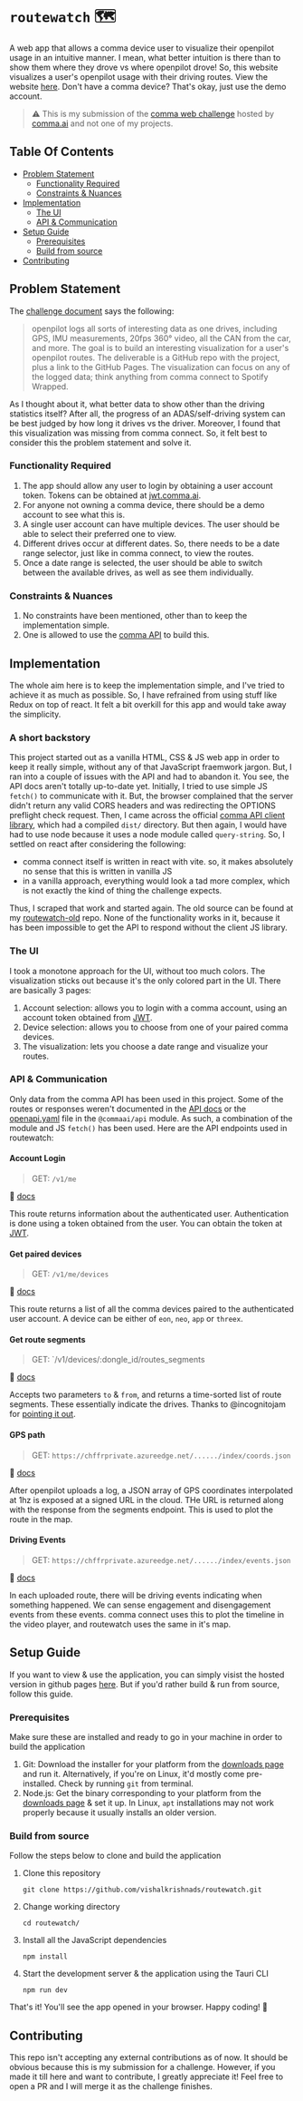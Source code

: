 
# `routewatch` 🗺️
A web app that allows a comma device user to visualize their openpilot usage in an intuitive manner. I mean, what better intuition is there than to show them where they drove vs where openpilot drove! So, this website visualizes a user's openpilot usage with their driving routes. View the website [here](https://vishalkrishnads.github.io/routewatch). Don't have a comma device? That's okay, just use the demo account.

> :warning: This is my submission of the [comma web challenge](https://github.com/commaai/jobs/blob/master/web.md) hosted by [comma.ai](https://comma.ai) and not one of my projects.

## Table Of Contents
* [Problem Statement](#problem-statement)
    * [Functionality Required](#functionality-required)
    * [Constraints & Nuances](#constraints--nuances)
* [Implementation](#implementation)
    * [The UI](#the-ui)
    * [API & Communication](#api--communication)
* [Setup Guide](#setup-guide)
    * [Prerequisites](#prerequisites)
    * [Build from source](#build-from-source)
* [Contributing](#contributing)

## Problem Statement
The [challenge document](https://github.com/commaai/jobs/blob/master/web.md) says the following:
> openpilot logs all sorts of interesting data as one drives, including GPS, IMU measurements, 20fps 360° video, all the CAN from the car, and more. The goal is to build an interesting visualization for a user's openpilot routes. The deliverable is a GitHub repo with the project, plus a link to the GitHub Pages. The visualization can focus on any of the logged data; think anything from comma connect to Spotify Wrapped.

As I thought about it, what better data to show other than the driving statistics itself? After all, the progress of an ADAS/self-driving system can be best judged by how long it drives vs the driver. Moreover, I found that this visualization was missing from comma connect. So, it felt best to consider this the problem statement and solve it.

### Functionality Required
1. The app should allow any user to login by obtaining a user account token. Tokens can be obtained at [jwt.comma.ai](https://jwt.comma.ai).
2. For anyone not owning a comma device, there should be a demo account to see what this is.
3. A single user account can have multiple devices. The user should be able to select their preferred one to view.
4. Different drives occur at different dates. So, there needs to be a date range selector, just like in comma connect, to view the routes.
5. Once a date range is selected, the user should be able to switch between the available drives, as well as see them individually.

### Constraints & Nuances
1. No constraints have been mentioned, other than to keep the implementation simple.
2. One is allowed to use the [comma API](https://api.comma.ai) to build this.

## Implementation
The whole aim here is to keep the implementation simple, and I've tried to achieve it as much as possible. So, I have refrained from using stuff like Redux on top of react. It felt a bit overkill for this app and would take away the simplicity.

### A short backstory
This project started out as a vanilla HTML, CSS & JS web app in order to keep it really simple, without any of that JavaScript fraemwork jargon. But, I ran into a couple of issues with the API and had to abandon it. You see, the API docs aren't totally up-to-date yet. Initially, I tried to use simple JS `fetch()` to communicate with it. But, the browser complained that the server didn't return any valid CORS headers and was redirecting the OPTIONS preflight check request. Then, I came across the official [comma API client library](https://github.com/commaai/comma-api), which had a compiled `dist/` directory. But then again, I would have had to use node because it uses a node module called `query-string`. So, I settled on react after considering the following:

* comma connect itself is written in react with vite. so, it makes absolutely no sense that this is written in vanilla JS
* in a vanilla approach, everything would look a tad more complex, which is not exactly the kind of thing the challenge expects.

Thus, I scraped that work and started again. The old source can be found at my [routewatch-old](https://github.com/vishalkrishnads/routewatch-old) repo. None of the functionality works in it, because it has been impossible to get the API to respond without the client JS library.

### The UI
I took a monotone approach for the UI, without too much colors. The visualization sticks out because it's the only colored part in the UI. There are basically 3 pages:

1. Account selection: allows you to login with a comma account, using an account token obtained from [JWT](https://jwt.comma.ai).
2. Device selection: allows you to choose from one of your paired comma devices.
3. The visualization: lets you choose a date range and visualize your routes.

### API & Communication
Only data from the comma API has been used in this project. Some of the routes or responses weren't documented in the [API docs](https://github.com/commaai/comma-api/blob/master/openapi.yaml) or the [openapi.yaml](https://github.com/commaai/comma-api/blob/master/openapi.yaml) file in the `@commaai/api` module. As such, a combination of the module and JS `fetch()` has been used. Here are the API endpoints used in routewatch:

#### Account Login

> GET: `/v1/me`

🔗 [docs](https://api.comma.ai/#profile)

This route returns information about the authenticated user. Authentication is done using a token obtained from the user. You can obtain the token at [JWT](https://jwt.comma.ai/).

#### Get paired devices

> GET: `/v1/me/devices`

🔗 [docs](https://api.comma.ai/#devices)

This route returns a list of all the comma devices paired to the authenticated user account. A device can be either of `eon`, `neo`, `app` or `threex`.

#### Get route segments

> GET: `/v1/devices/:dongle_id/routes_segments

🔗 [docs](https://github.com/commaai/comma-api/blob/master/openapi.yaml#L474)

Accepts two parameters `to` & `from`, and returns a time-sorted list of route segments. These essentially indicate the drives. Thanks to @incognitojam for [pointing it out](https://github.com/commaai/comma-api/issues/31#issuecomment-2147183523).

#### GPS path

> GET: `https://chffrprivate.azureedge.net/....../index/coords.json`

🔗 [docs](https://api.comma.ai/#gps-path)

After openpilot uploads a log, a JSON array of GPS coordinates interpolated at 1hz is exposed at a signed URL in the cloud. THe URL is returned along with the response from the segments endpoint. This is used to plot the route in the map.

#### Driving Events

> GET: `https://chffrprivate.azureedge.net/....../index/events.json`

🔗 [docs](https://api.comma.ai/#events)

In each uploaded route, there will be driving events indicating when something happened. We can sense engagement and disengagement events from these events. comma connect uses this to plot the timeline in the video player, and routewatch uses the same in it's map.

## Setup Guide
If you want to view & use the application, you can simply visist the hosted version in github pages [here](https://vishalkrishnads.github.io/routewatch). But if you'd rather build & run from source, follow this guide.

### Prerequisites
Make sure these are installed and ready to go in your machine in order to build the application
1. Git: Download the installer for your platform from the [downloads page](https://www.git-scm.com/downloads) and run it. Alternatively, if you're on Linux, it'd mostly come pre-installed. Check by running `git` from terminal.
2. Node.js: Get the binary corresponding to your platform from the [downloads page](https://nodejs.org/en/download) & set it up. In Linux, `apt` installations may not work properly because it usually installs an older version.

### Build from source
Follow the steps below to clone and build the application

1. Clone this repository

    ```
    git clone https://github.com/vishalkrishnads/routewatch.git
    ```

2. Change working directory

    ```
    cd routewatch/
    ```

3. Install all the JavaScript dependencies

    ```
    npm install
    ```

4. Start the development server & the application using the Tauri CLI

    ```
    npm run dev
    ```

That's it! You'll see the app opened in your browser. Happy coding! 🎉

## Contributing
This repo isn't accepting any external contributions as of now. It should be obvious because this is my submission for a challenge. However, if you made it till here and want to contribute, I greatly appreciate it! Feel free to open a PR and I will merge it as the challenge finishes.
